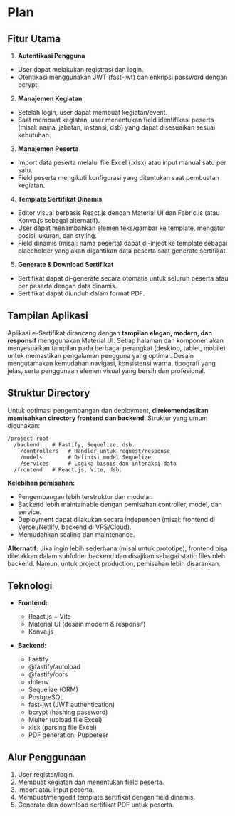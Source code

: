 # Plan
## Fitur Utama

1. **Autentikasi Pengguna**
  - User dapat melakukan registrasi dan login.
  - Otentikasi menggunakan JWT (fast-jwt) dan enkripsi password dengan bcrypt.

2. **Manajemen Kegiatan**
  - Setelah login, user dapat membuat kegiatan/event.
  - Saat membuat kegiatan, user menentukan field identifikasi peserta (misal: nama, jabatan, instansi, dsb) yang dapat disesuaikan sesuai kebutuhan.

3. **Manajemen Peserta**
  - Import data peserta melalui file Excel (.xlsx) atau input manual satu per satu.
  - Field peserta mengikuti konfigurasi yang ditentukan saat pembuatan kegiatan.

4. **Template Sertifikat Dinamis**
  - Editor visual berbasis React.js dengan Material UI dan Fabric.js (atau Konva.js sebagai alternatif).
  - User dapat menambahkan elemen teks/gambar ke template, mengatur posisi, ukuran, dan styling.
  - Field dinamis (misal: nama peserta) dapat di-inject ke template sebagai placeholder yang akan digantikan data peserta saat generate sertifikat.

5. **Generate & Download Sertifikat**
  - Sertifikat dapat di-generate secara otomatis untuk seluruh peserta atau per peserta dengan data dinamis.
  - Sertifikat dapat diunduh dalam format PDF.

## Tampilan Aplikasi

Aplikasi e-Sertifikat dirancang dengan **tampilan elegan, modern, dan responsif** menggunakan Material UI. Setiap halaman dan komponen akan menyesuaikan tampilan pada berbagai perangkat (desktop, tablet, mobile) untuk memastikan pengalaman pengguna yang optimal. Desain mengutamakan kemudahan navigasi, konsistensi warna, tipografi yang jelas, serta penggunaan elemen visual yang bersih dan profesional.

## Struktur Directory

Untuk optimasi pengembangan dan deployment, **direkomendasikan memisahkan directory frontend dan backend**. Struktur yang umum digunakan:

```
/project-root
  /backend    # Fastify, Sequelize, dsb.
    /controllers   # Handler untuk request/response
    /models        # Definisi model Sequelize
    /services      # Logika bisnis dan interaksi data
  /frontend   # React.js, Vite, dsb.
```

**Kelebihan pemisahan:**
- Pengembangan lebih terstruktur dan modular.
- Backend lebih maintainable dengan pemisahan controller, model, dan service.
- Deployment dapat dilakukan secara independen (misal: frontend di Vercel/Netlify, backend di VPS/Cloud).
- Memudahkan scaling dan maintenance.

**Alternatif:**
Jika ingin lebih sederhana (misal untuk prototipe), frontend bisa diletakkan dalam subfolder backend dan disajikan sebagai static files oleh backend. Namun, untuk project production, pemisahan lebih disarankan.

## Teknologi

- **Frontend:**
  - React.js + Vite
  - Material UI (desain modern & responsif)
  - Konva.js

- **Backend:**
  - Fastify
  - @fastify/autoload
  - @fastify/cors
  - dotenv
  - Sequelize (ORM)
  - PostgreSQL
  - fast-jwt (JWT authentication)
  - bcrypt (hashing password)
  - Multer (upload file Excel)
  - xlsx (parsing file Excel)
  - PDF generation: Puppeteer

## Alur Penggunaan

1. User register/login.
2. Membuat kegiatan dan menentukan field peserta.
3. Import atau input peserta.
4. Membuat/mengedit template sertifikat dengan field dinamis.
5. Generate dan download sertifikat PDF untuk peserta.